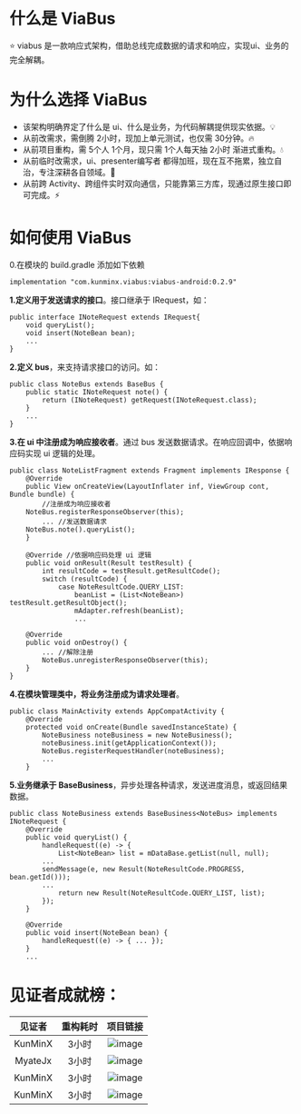 # 什么是 ViaBus
⭐ viabus 是一款响应式架构，借助总线完成数据的请求和响应，实现ui、业务的完全解耦。


# 为什么选择 ViaBus
- 该架构明确界定了什么是 ui、什么是业务，为代码解耦提供现实依据。💡
- 从前改需求，需倒腾 2小时，现加上单元测试，也仅需 30分钟。🔥
- 从前项目重构，需 5个人 1个月，现只需 1个人每天抽 2小时 渐进式重构。💧
- 从前临时改需求，ui、presenter编写者 都得加班，现在互不拖累，独立自治，专注深耕各自领域。🌲
- 从前跨 Activity、跨组件实时双向通信，只能靠第三方库，现通过原生接口即可完成。⚡


# 如何使用 ViaBus
0.在模块的 build.gradle 添加如下依赖
```
implementation "com.kunminx.viabus:viabus-android:0.2.9"
```

**1.定义用于发送请求的接口**。接口继承于 IRequest，如：
```
public interface INoteRequest extends IRequest{
    void queryList();
    void insert(NoteBean bean);
    ...
}
```

**2.定义 bus**，来支持请求接口的访问。如：
```
public class NoteBus extends BaseBus {
    public static INoteRequest note() {
        return (INoteRequest) getRequest(INoteRequest.class);
    }
    ...
}
```

**3.在 ui 中注册成为响应接收者**。通过 bus 发送数据请求。在响应回调中，依据响应码实现 ui 逻辑的处理。
```
public class NoteListFragment extends Fragment implements IResponse {
    @Override
    public View onCreateView(LayoutInflater inf, ViewGroup cont, Bundle bundle) {
        //注册成为响应接收者
	NoteBus.registerResponseObserver(this);
        ... //发送数据请求
	NoteBus.note().queryList();
    }

    @Override //依据响应码处理 ui 逻辑
    public void onResult(Result testResult) {
        int resultCode = testResult.getResultCode();
        switch (resultCode) {
            case NoteResultCode.QUERY_LIST:
                beanList = (List<NoteBean>) testResult.getResultObject();
                mAdapter.refresh(beanList);
                ...
		
    @Override
    public void onDestroy() {
        ... //解除注册
        NoteBus.unregisterResponseObserver(this);
    }
}
```

**4.在模块管理类中，将业务注册成为请求处理者**。
```
public class MainActivity extends AppCompatActivity {
    @Override
    protected void onCreate(Bundle savedInstanceState) {
        NoteBusiness noteBusiness = new NoteBusiness();
        noteBusiness.init(getApplicationContext());
        NoteBus.registerRequestHandler(noteBusiness);
        ...
    }
```


**5.业务继承于 BaseBusiness**，异步处理各种请求，发送进度消息，或返回结果数据。
```
public class NoteBusiness extends BaseBusiness<NoteBus> implements INoteRequest {
    @Override
    public void queryList() {
        handleRequest((e) -> {
            List<NoteBean> list = mDataBase.getList(null, null);
	    ...
	    sendMessage(e, new Result(NoteResultCode.PROGRESS, bean.getId()));
	    ...
            return new Result(NoteResultCode.QUERY_LIST, list); 
        });
    }

    @Override
    public void insert(NoteBean bean) {
        handleRequest((e) -> { ... });
    }
    ...
```


# 见证者成就榜：

|见证者|重构耗时|项目链接|
|:--:|:--:|:--:|
|KunMinX|3小时|![image]()|
|MyateJx|3小时|![image]()|
|KunMinX|3小时|![image]()|
|KunMinX|3小时|![image]()|
